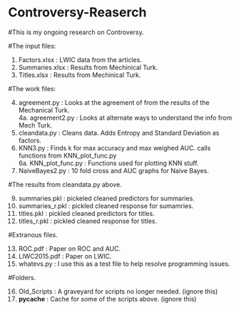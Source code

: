 # Controversy-Reaserch

#This is my ongoing research on Controversy.

#The input files:

1.  Factors.xlsx : LWIC data from the articles. 
2.  Summaries.xlsx : Results from Mechinical Turk.
3.  Titles.xlsx : Results from Mechinical Turk.

#The work files:

4.  agreement.py : Looks at the agreement of from the results of the Mechanical Turk.  
4a. agreement2.py : Looks at alternate ways to understand the info from Mech Turk.
5.  cleandata.py : Cleans data. Adds Entropy and Standard Deviation as factors.
6.  KNN3.py : Finds k for max accuracy and max weighed AUC. calls functions from KNN_plot_func.py  
6a.  KNN_plot_func.py : Functions used for plotting KNN stuff.
8.  NaiveBayes2.py : 10 fold cross and AUC graphs for Naive Bayes.

#The results from cleandata.py above.

9.   summaries.pkl : pickeled cleaned predictors for summaries.
10.  summaries_r.pkl : pickled cleaned response for sumamries.
11.  titles.pkl : pickled cleaned predictors for titles.
12.  titles_r.pkl : pickled cleaned response for titles.

#Extranous files.

13.  ROC.pdf : Paper on ROC and AUC.
14.  LIWC2015.pdf : Paper on LWIC.
15.  whatevs.py : I use this as a test file to help resolve programming issues.

#Folders.

16.  Old_Scripts : A graveyard for scripts no longer needed. (ignore this)
17.  __pycache__ : Cache for some of the scripts above. (ignore this) 
